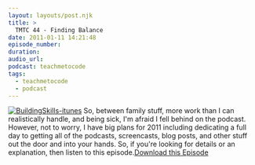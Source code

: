 ```yaml
---
layout: layouts/post.njk
title: >
  TMTC 44 - Finding Balance
date: 2011-01-11 14:21:48
episode_number:
duration:
audio_url:
podcast: teachmetocode
tags:
  - teachmetocode
  - podcast
---
```


[![](https://teachmetocode.com/podcast/files/2010/08/BuildingSkills-itunes.jpg 'BuildingSkills-itunes')](https://teachmetocode.com/podcast/files/2010/08/BuildingSkills-itunes.jpg) So, between family stuff, more work than I can realistically handle, and being sick, I'm afraid I fell behind on the podcast. However, not to worry, I have big plans for 2011 including dedicating a full day to getting all of the podcasts, screencasts, blog posts, and other stuff out the door and into your hands. So, if you're looking for details or an explanation, then listen to this episode.[Download this Episode](https://traffic.libsyn.com/charlesmaxwood/TMTC44FindingBalance.mp3)
